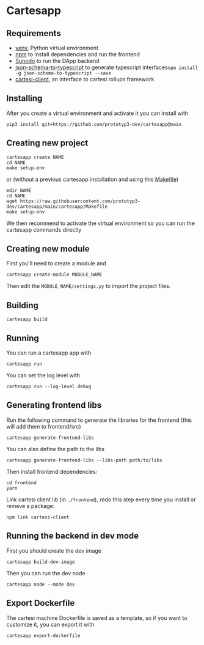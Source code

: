 # Cartesapp

## Requirements

- [venv](https://docs.python.org/3/library/venv.html), Python virtual environment
- [npm](https://docs.npmjs.com/cli/v9/configuring-npm/install) to install dependencies and run the frontend
- [Sunodo](https://github.com/sunodo/sunodo) to run the DApp backend
- [json-schema-to-typescript](https://www.npmjs.com/package/json-schema-to-typescript) to generate typescript interfaces`npm install -g json-schema-to-typescript --save`
- [cartesi-client](https://github.com/prototyp3-dev/cartesi-client/), an interface to cartesi rollups framework

## Installing

After you create a virtual environment and activate it you can install with

```shell
pip3 install git+https://github.com/prototyp3-dev/cartesapp@main
```

## Creating new project

```shell
cartesapp create NAME
cd NAME
make setup-env
```

or (without a previous cartesapp installation and using this [Makefile](https://github.com/prototyp3-dev/cartesapp/blob/main/cartesapp/Makefile))

```shell
mdir NAME
cd NAME
wget https://raw.githubusercontent.com/prototyp3-dev/cartesapp/main/cartesapp/Makefile
make setup-env
```

We then recommend to activate the virtual environment so you can run the cartesapp commands directly

## Creating new module

First you'll need to create a module and 

```shell
cartesapp create-module MODULE_NAME
```

Then edit the `MODULE_NAME/settings.py` to import the project files.

## Building

```shell
cartesapp build
```

## Running

You can run a cartesapp app with

```shell
cartesapp run 
```

You can set the log level with

```shell
cartesapp run --log-level debug
```

## Generating frontend libs

Run the following command to generate the libraries for the frontend (this will add them to frontend/src)

```shell
cartesapp generate-frontend-libs
```

You can also define the path to the libs

```shell
cartesapp generate-frontend-libs --libs-path path/to/libs
```

Then install frontend dependencies:

```shell
cd frontend
yarn
```

Link cartesi client lib (in `./frontend`), redo this step every time you install or remeve a package:

```shell
npm link cartesi-client
```

## Running the backend in dev mode

First you should create the dev image

```shell
cartesapp build-dev-image
```

Then you can run the dev node

```shell
cartesapp node --mode dev
```

## Export Dockerfile

The cartesi machine Dockerfile is saved as a template, so if you want to customize it, you can export it with

```shell
cartesapp export-dockerfile
```
